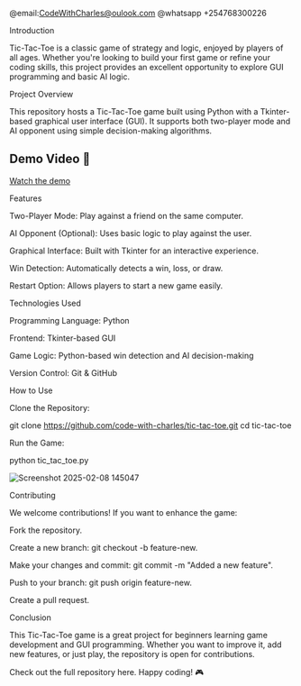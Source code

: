 @email:CodeWithCharles@oulook.com
@whatsapp +254768300226

Introduction

Tic-Tac-Toe is a classic game of strategy and logic, enjoyed by players of all ages. Whether you're looking to build your first game or refine your coding skills, this project provides an excellent opportunity to explore GUI programming and basic AI logic.

Project Overview

This repository hosts a Tic-Tac-Toe game built using Python with a Tkinter-based graphical user interface (GUI). It supports both two-player mode and AI opponent using simple decision-making algorithms.

## Demo Video 🎥
[Watch the demo](tictactoe.mp4)

Features

Two-Player Mode: Play against a friend on the same computer.

AI Opponent (Optional): Uses basic logic to play against the user.

Graphical Interface: Built with Tkinter for an interactive experience.

Win Detection: Automatically detects a win, loss, or draw.

Restart Option: Allows players to start a new game easily.

Technologies Used

Programming Language: Python

Frontend: Tkinter-based GUI

Game Logic: Python-based win detection and AI decision-making

Version Control: Git & GitHub

How to Use

Clone the Repository:

git clone https://github.com/code-with-charles/tic-tac-toe.git
cd tic-tac-toe

Run the Game:

python tic_tac_toe.py




![Screenshot 2025-02-08 145047](https://github.com/user-attachments/assets/22231db9-44d8-471b-9212-9713fb503f51)


Contributing

We welcome contributions! If you want to enhance the game:

Fork the repository.

Create a new branch: git checkout -b feature-new.

Make your changes and commit: git commit -m "Added a new feature".

Push to your branch: git push origin feature-new.

Create a pull request.

Conclusion

This Tic-Tac-Toe game is a great project for beginners learning game development and GUI programming. Whether you want to improve it, add new features, or just play, the repository is open for contributions.

Check out the full repository here. Happy coding! 🎮
